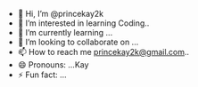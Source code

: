 - 👋 Hi, I’m @princekay2k
- 👀 I’m interested in learning Coding..
- 🌱 I’m currently learning ...
- 💞️ I’m looking to collaborate on ...
- 📫 How to reach me  princekay2k@gmail.com..
- 😄 Pronouns: ...Kay
- ⚡ Fun fact: ...

<!---
princekay2k/princekay2k is a ✨ special ✨ repository because its `README.md` (this file) appears on your GitHub profile.
You can click the Preview link to take a look at your changes.
--->
